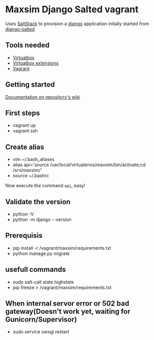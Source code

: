 # Maxsim Django Salted vagrant

Uses [SaltStack] to provision a [django] application initally started from [django-salted]

## Tools needed

- [Virtualbox]
- [Virtualbox extensions]
- [Vagrant]

## Getting started

[Documentation on repository's wiki]

[SaltStack]: http://saltstack.com/community.html
[Virtualbox]: https://www.virtualbox.org/
[Virtualbox extensions]: https://www.virtualbox.org/wiki/Downloads
[Vagrant]: http://www.vagrantup.com/
[django]: https://docs.djangoproject.com
[django-salted]: https://github.com/wunki/django-salted/
[Documentation on repository's wiki]: https://github.com/WEGOTRADE/vagrant/wiki

## First steps

- vagrant up
- vagrant ssh

## Create alias
- vim ~/.bash_aliases
- alias api='source /usr/local/virtualenvs/maxsim/bin/activate;cd /srv/maxsim/'
- source ~/.bashrc

Now execute the command `api`, easy!

## Validate the version

- python -V
- python -m django --version

## Prerequisis

- pip install -r /vagrant/maxsim/requirements.txt
- python manage.py migrate

## usefull commands

- sudo salt-call state.highstate
- pip freeze > /vagrant/maxsim/requirements.txt

## When internal servor error or 502 bad gateway(Doesn't work yet, waiting for Gunicorn/Supervisor)

- sudo service uwsgi restart
